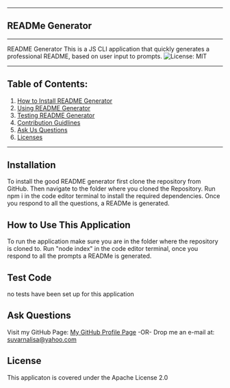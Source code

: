 
  ***
  ## READMe Generator
  ***
  README Generator
  This is a JS CLI application that quickly generates a professional README, based on user input to prompts.
  ![License: MIT](https://img.shields.io/badge/License-Apache%202.0-blue.svg)
  ***
  ## Table of Contents:
  1. [How to Install README Generator](#Installation)
  2. [Using README Generator](#How%20To%20Use%20This%20Application)
  3. [Testing README Generator](#Test%20Code)
  4. [Contribution Guidlines](#Contribution%20Guidelines)
  5. [Ask Us Questions](#Ask%20Questions)
  6. [Licenses](#License)
  ***
  ## Installation
  To install the good README generator first clone the repository from GitHub. Then navigate to the folder where you cloned the Repository.   Run npm i in the code editor terminal to install the required dependencies. Once you respond to all the questions, a READMe is generated.
  ## How to Use This Application
  To run the application make sure you are in the folder where the repository is cloned to. Run "node index" in the code editor terminal,   once you respond to all the prompts a READMe is generated.
  ## Test Code
  no tests have been set up for this application
  ## Ask Questions
  Visit my GitHub Page: [My GitHub Profile Page](https://github.com/purilisa)
 -OR-
 Drop me an e-mail at: suvarnalisa@yahoo.com
  ## License
  This applicaton is covered under the Apache License 2.0
